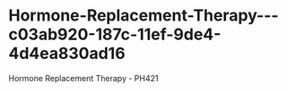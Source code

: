 # Hormone-Replacement-Therapy---c03ab920-187c-11ef-9de4-4d4ea830ad16
Hormone Replacement Therapy - PH421
